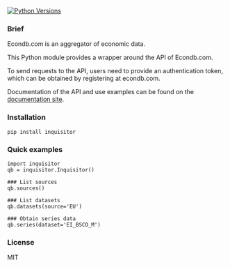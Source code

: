 [![Python Versions](https://img.shields.io/pypi/pyversions/inquisitor.svg)](https://pypi.python.org/pypi/inquisitor)

### Brief

Econdb.com is an aggregator of economic data.

This Python module provides a wrapper around the API of Econdb.com.

To send requests to the API, users need to provide an authentication token, which can be obtained by registering at econdb.com.

Documentation of the API and use examples can be found on the [documentation site](https://www.econdb.com/documentation/inquisitor).

### Installation

```pip install inquisitor```

### Quick examples

```
import inquisitor
qb = inquisitor.Inquisitor()

### List sources 
qb.sources()

### List datasets
qb.datasets(source='EU')

### Obtain series data
qb.series(dataset='EI_BSCO_M')
```

### License

MIT
